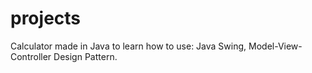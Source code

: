 # projects
Calculator made in Java to learn how to use:
  Java Swing, 
  Model-View-Controller Design Pattern.
